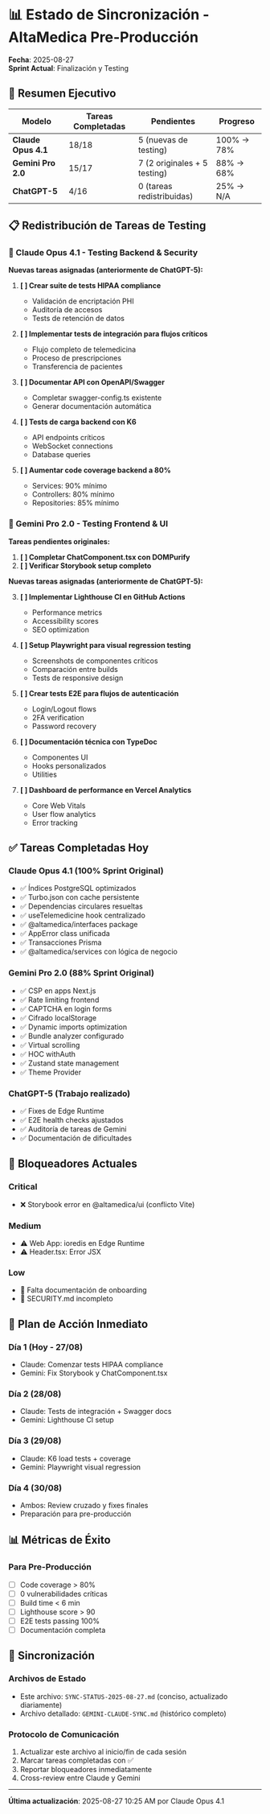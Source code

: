 # 📊 Estado de Sincronización - AltaMedica Pre-Producción

**Fecha**: 2025-08-27  
**Sprint Actual**: Finalización y Testing

## 🎯 Resumen Ejecutivo

| Modelo              | Tareas Completadas | Pendientes                   | Progreso   |
| ------------------- | ------------------ | ---------------------------- | ---------- |
| **Claude Opus 4.1** | 18/18              | 5 (nuevas de testing)        | 100% → 78% |
| **Gemini Pro 2.0**  | 15/17              | 7 (2 originales + 5 testing) | 88% → 68%  |
| **ChatGPT-5**       | 4/16               | 0 (tareas redistribuidas)    | 25% → N/A  |

## 📋 Redistribución de Tareas de Testing

### 🔧 Claude Opus 4.1 - Testing Backend & Security

**Nuevas tareas asignadas (anteriormente de ChatGPT-5):**

1. **[ ] Crear suite de tests HIPAA compliance**
   - Validación de encriptación PHI
   - Auditoría de accesos
   - Tests de retención de datos

2. **[ ] Implementar tests de integración para flujos críticos**
   - Flujo completo de telemedicina
   - Proceso de prescripciones
   - Transferencia de pacientes

3. **[ ] Documentar API con OpenAPI/Swagger**
   - Completar swagger-config.ts existente
   - Generar documentación automática

4. **[ ] Tests de carga backend con K6**
   - API endpoints críticos
   - WebSocket connections
   - Database queries

5. **[ ] Aumentar code coverage backend a 80%**
   - Services: 90% mínimo
   - Controllers: 80% mínimo
   - Repositories: 85% mínimo

### 🎨 Gemini Pro 2.0 - Testing Frontend & UI

**Tareas pendientes originales:**

1. **[ ] Completar ChatComponent.tsx con DOMPurify**
2. **[ ] Verificar Storybook setup completo**

**Nuevas tareas asignadas (anteriormente de ChatGPT-5):**

3. **[ ] Implementar Lighthouse CI en GitHub Actions**
   - Performance metrics
   - Accessibility scores
   - SEO optimization

4. **[ ] Setup Playwright para visual regression testing**
   - Screenshots de componentes críticos
   - Comparación entre builds
   - Tests de responsive design

5. **[ ] Crear tests E2E para flujos de autenticación**
   - Login/Logout flows
   - 2FA verification
   - Password recovery

6. **[ ] Documentación técnica con TypeDoc**
   - Componentes UI
   - Hooks personalizados
   - Utilities

7. **[ ] Dashboard de performance en Vercel Analytics**
   - Core Web Vitals
   - User flow analytics
   - Error tracking

## ✅ Tareas Completadas Hoy

### Claude Opus 4.1 (100% Sprint Original)

- ✅ Índices PostgreSQL optimizados
- ✅ Turbo.json con cache persistente
- ✅ Dependencias circulares resueltas
- ✅ useTelemedicine hook centralizado
- ✅ @altamedica/interfaces package
- ✅ AppError class unificada
- ✅ Transacciones Prisma
- ✅ @altamedica/services con lógica de negocio

### Gemini Pro 2.0 (88% Sprint Original)

- ✅ CSP en apps Next.js
- ✅ Rate limiting frontend
- ✅ CAPTCHA en login forms
- ✅ Cifrado localStorage
- ✅ Dynamic imports optimization
- ✅ Bundle analyzer configurado
- ✅ Virtual scrolling
- ✅ HOC withAuth
- ✅ Zustand state management
- ✅ Theme Provider

### ChatGPT-5 (Trabajo realizado)

- ✅ Fixes de Edge Runtime
- ✅ E2E health checks ajustados
- ✅ Auditoría de tareas de Gemini
- ✅ Documentación de dificultades

## 🚨 Bloqueadores Actuales

### Critical

- ❌ Storybook error en @altamedica/ui (conflicto Vite)

### Medium

- ⚠️ Web App: ioredis en Edge Runtime
- ⚠️ Header.tsx: Error JSX

### Low

- 📝 Falta documentación de onboarding
- 📝 SECURITY.md incompleto

## 📅 Plan de Acción Inmediato

### Día 1 (Hoy - 27/08)

- Claude: Comenzar tests HIPAA compliance
- Gemini: Fix Storybook y ChatComponent.tsx

### Día 2 (28/08)

- Claude: Tests de integración + Swagger docs
- Gemini: Lighthouse CI setup

### Día 3 (29/08)

- Claude: K6 load tests + coverage
- Gemini: Playwright visual regression

### Día 4 (30/08)

- Ambos: Review cruzado y fixes finales
- Preparación para pre-producción

## 📊 Métricas de Éxito

### Para Pre-Producción

- [ ] Code coverage > 80%
- [ ] 0 vulnerabilidades críticas
- [ ] Build time < 6 min
- [ ] Lighthouse score > 90
- [ ] E2E tests passing 100%
- [ ] Documentación completa

## 🔄 Sincronización

### Archivos de Estado

- Este archivo: `SYNC-STATUS-2025-08-27.md` (conciso, actualizado diariamente)
- Archivo detallado: `GEMINI-CLAUDE-SYNC.md` (histórico completo)

### Protocolo de Comunicación

1. Actualizar este archivo al inicio/fin de cada sesión
2. Marcar tareas completadas con ✅
3. Reportar bloqueadores inmediatamente
4. Cross-review entre Claude y Gemini

---

**Última actualización**: 2025-08-27 10:25 AM por Claude Opus 4.1
